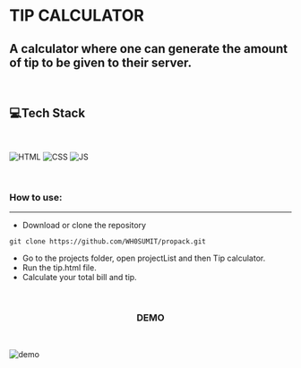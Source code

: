 
# TIP CALCULATOR

##  A calculator where one can generate the amount of tip to be given to their server.

<br>

## 💻Tech Stack
<br>

![HTML](https://img.shields.io/badge/html5%20-%23E34F26.svg?&style=for-the-badge&logo=html5&logoColor=white)
![CSS](https://img.shields.io/badge/css3%20-%231572B6.svg?&style=for-the-badge&logo=css3&logoColor=white)
![JS](https://img.shields.io/badge/javascript%20-%23323330.svg?&style=for-the-badge&logo=javascript&logoColor=%23F7DF1E)

<br>

### How to use:

---

- Download or clone the repository

```
git clone https://github.com/WH0SUMIT/propack.git
```

- Go to the projects folder, open projectList and then Tip calculator.
- Run the tip.html file.
- Calculate your total bill and tip.

<br>

<h3 align="center">DEMO</h3>

<br>

![demo](https://user-images.githubusercontent.com/56999749/128497509-d2724a6a-75b5-4c96-9806-5f529ceb78bc.JPG)


